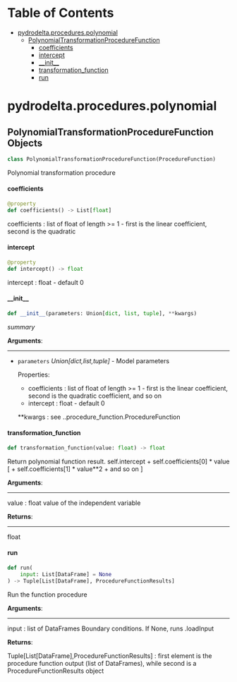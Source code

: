 # Table of Contents

* [pydrodelta.procedures.polynomial](#pydrodelta.procedures.polynomial)
  * [PolynomialTransformationProcedureFunction](#pydrodelta.procedures.polynomial.PolynomialTransformationProcedureFunction)
    * [coefficients](#pydrodelta.procedures.polynomial.PolynomialTransformationProcedureFunction.coefficients)
    * [intercept](#pydrodelta.procedures.polynomial.PolynomialTransformationProcedureFunction.intercept)
    * [\_\_init\_\_](#pydrodelta.procedures.polynomial.PolynomialTransformationProcedureFunction.__init__)
    * [transformation\_function](#pydrodelta.procedures.polynomial.PolynomialTransformationProcedureFunction.transformation_function)
    * [run](#pydrodelta.procedures.polynomial.PolynomialTransformationProcedureFunction.run)

<a id="pydrodelta.procedures.polynomial"></a>

# pydrodelta.procedures.polynomial

<a id="pydrodelta.procedures.polynomial.PolynomialTransformationProcedureFunction"></a>

## PolynomialTransformationProcedureFunction Objects

```python
class PolynomialTransformationProcedureFunction(ProcedureFunction)
```

Polynomial transformation procedure

<a id="pydrodelta.procedures.polynomial.PolynomialTransformationProcedureFunction.coefficients"></a>

#### coefficients

```python
@property
def coefficients() -> List[float]
```

coefficients : list of float of length >= 1 - first is the linear coefficient, second is the quadratic

<a id="pydrodelta.procedures.polynomial.PolynomialTransformationProcedureFunction.intercept"></a>

#### intercept

```python
@property
def intercept() -> float
```

intercept : float - default 0

<a id="pydrodelta.procedures.polynomial.PolynomialTransformationProcedureFunction.__init__"></a>

#### \_\_init\_\_

```python
def __init__(parameters: Union[dict, list, tuple], **kwargs)
```

_summary_

**Arguments**:

  ----------
- `parameters` _Union[dict,list,tuple]_ - Model parameters
  
  Properties:
  - coefficients : list of float of length >= 1 - first is the linear coefficient, second is the quadratic coefficient, and so on
  - intercept : float - default 0
  
  \**kwargs : see ..procedure_function.ProcedureFunction

<a id="pydrodelta.procedures.polynomial.PolynomialTransformationProcedureFunction.transformation_function"></a>

#### transformation\_function

```python
def transformation_function(value: float) -> float
```

Return polynomial function result. self.intercept + self.coefficients[0] * value [ + self.coefficients[1] * value**2 + and so on ]

**Arguments**:

  -----------
  value : float
  value of the independent variable
  

**Returns**:

  --------
  float

<a id="pydrodelta.procedures.polynomial.PolynomialTransformationProcedureFunction.run"></a>

#### run

```python
def run(
    input: List[DataFrame] = None
) -> Tuple[List[DataFrame], ProcedureFunctionResults]
```

Run the function procedure

**Arguments**:

  -----------
  input : list of DataFrames
  Boundary conditions. If None, runs .loadInput
  

**Returns**:

  Tuple[List[DataFrame],ProcedureFunctionResults] : first element is the procedure function output (list of DataFrames), while second is a ProcedureFunctionResults object

